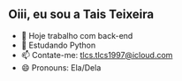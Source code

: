 ## Oiii, eu sou a Tais Teixeira



- 🔭 Hoje trabalho com back-end
- 🌱 Estudando Python
- 📫 Contate-me: tlcs.tlcs1997@icloud.com
- 😄 Pronouns: Ela/Dela

